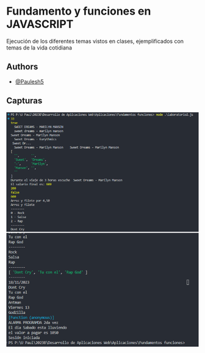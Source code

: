 # Fundamento y funciones en JAVASCRIPT

Ejecución de los diferentes temas vistos en clases, ejemplificados con temas de la vida cotidiana




## Authors

- [@Paulesh5](https://www.github.com/Paulesh5)


## Capturas

![Alt text](image.png)
![Alt text](image-1.png)